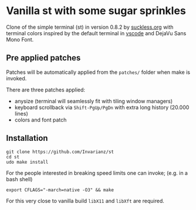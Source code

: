 # Vanilla st with some sugar sprinkles
Clone of the simple terminal (st) in version 0.8.2 by [suckless.org](https://suckless.org) with terminal colors inspired by the default terminal in [vscode](https://github.com/microsoft/vscode) and DejaVu Sans Mono Font.

## Pre applied patches
Patches will be automatically applied from the `patches/` folder when make is invoked.

There are three patches applied:
- anysize (terminal will seamlessly fit with tiling window managers)
- keyboard scrollback via `Shift-PgUp/PgDn` with extra long history (20.000 lines)
- colors and font patch

## Installation
```
git clone https://github.com/Invarianz/st
cd st
udo make install
 ```
 
For the people interested in breaking speed limits one can invoke; (e.g. in a bash shell)
```
export CFLAGS="-march=native -O3" && make
```
For this very close to vanilla build `libX11` and `libXft` are required.
